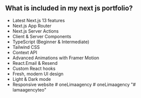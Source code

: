 ## What is included in my next js portfolio?
- Latest Next.js 13 features
- Next.js App Router
- Next.js Server Actions
- Client & Server Components
- TypeScript (Beginner & Intermediate)
- Tailwind CSS
- Context API
- Advanced Animations with Framer Motion
- React.Email & Resend
- Custom React hooks
- Fresh, modern UI design
- Light & Dark mode
- Responsive website
#   o n e L i m a a g e n c y  
 #   o n e L i m a a g e n c y  
 "# lamaagencyteo" 
